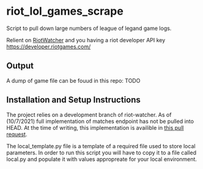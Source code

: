 # riot_lol_games_scrape

Script to pull down large numbers of league of legand game logs. 

Relient on [RiotWatcher](https://riot-watcher.readthedocs.io/en/latest/)
and you having a riot developer API key https://developer.riotgames.com/

## Output

A dump of game file can be fouud in this repo: TODO

## Installation and Setup Instructions

The project relies on a development branch of riot-watcher. As of (10/7/2021) full implementation of matches endpoint has not be pulled into HEAD. At the time of writing, this implementation is availible in [this pull request](https://github.com/pseudonym117/Riot-Watcher/pull/191). 

The local_template.py file is a template of a required file used to store local parameters. In order to run this  script you will have to copy it to a file called local.py and populate it with values appropreate for your local environment. 
